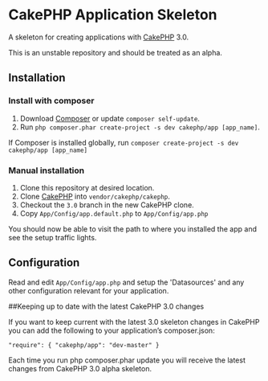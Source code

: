 # CakePHP Application Skeleton

A skeleton for creating applications with [CakePHP](http://cakephp.org) 3.0.

This is an unstable repository and should be treated as an alpha.

## Installation

### Install with composer

1. Download [Composer](http://getcomposer.org/doc/00-intro.md) or update `composer self-update`.
2. Run `php composer.phar create-project -s dev cakephp/app [app_name]`.

If Composer is installed globally, run
`composer create-project -s dev cakephp/app [app_name]`

### Manual installation

1. Clone this repository at desired location.
2. Clone [CakePHP](https://github.com/cakephp/cakephp) into `vendor/cakephp/cakephp`.
3. Checkout the `3.0` branch in the new CakePHP clone.
4. Copy `App/Config/app.default.php` to `App/Config/app.php`

You should now be able to visit the path to where you installed the app and see
the setup traffic lights.

## Configuration

Read and edit `App/Config/app.php` and setup the 'Datasources' and any other
configuration relevant for your application.

##Keeping up to date with the latest CakePHP 3.0 changes

If you want to keep current with the latest 3.0 skeleton changes in CakePHP you can add the following to your application’s composer.json:

`"require": {
    "cakephp/app": "dev-master"
}`

Each time you run php composer.phar update you will receive the latest changes from CakePHP 3.0 alpha skeleton.
